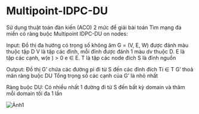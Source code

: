 # Multipoint-IDPC-DU
Sử dụng thuật toán đàn kiến (ACO) 2 mức để giải bài toán Tìm mạng đa miền có ràng buộc Multipoint IDPC-DU on nodes:

Input: 
Đồ thị đa hướng có trọng số không âm G = (V, E, W) được đánh màu thuộc tập D
  V là tập các đỉnh, mỗi đỉnh được đánh 1 màu dv thuộc D.
  E là tập các cạnh, w(e ) > 0  e  ∈ E.
  T là tập các node đích
  S là đỉnh nguồn

Output: 
  Đồ thị G’ chứa các đường pi  đi từ S đến các đỉnh đích Ti  ∈ T
  G’ thoả mãn ràng buộc DU
  Tổng trọng số các cạnh của G’ là nhỏ nhất


Ràng buộc DU:
  Có nhiều nhất 1 đường đi từ S đến bất kỳ domain và thăm mỗi domain tối đa 1 lần

![Ảnh1](https://user-images.githubusercontent.com/53222626/119309347-62964c00-bc98-11eb-9d0b-ba8d41ebb0e0.png)
